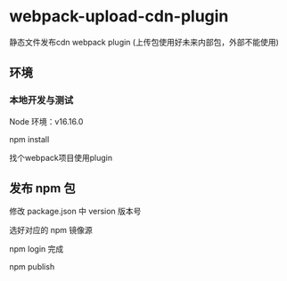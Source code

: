 # webpack-upload-cdn-plugin

静态文件发布cdn webpack plugin
(上传包使用好未来内部包，外部不能使用)

## 环境

### 本地开发与测试

Node 环境：v16.16.0

npm install

找个webpack项目使用plugin


## 发布 npm 包

修改 package.json 中 version 版本号

选好对应的 npm 镜像源

npm login 完成

npm publish
